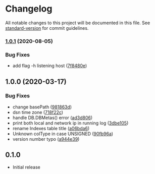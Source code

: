 # Changelog

All notable changes to this project will be documented in this file. See [standard-version](https://github.com/conventional-changelog/standard-version) for commit guidelines.

### [1.0.1](https://github.com/istepheny/DBbook/compare/v1.0.0...v1.0.1) (2020-08-05)


### Bug Fixes

* add flag -h listening host ([7f8480e](https://github.com/istepheny/DBbook/commit/7f8480ef0b31561f2d3cf15e5a4005799094408e))

## 1.0.0 (2020-03-17)


### Bug Fixes

* change basePath ([981863d](https://github.com/istepheny/DBbook/commit/981863dfd5fdcd5f2365e6587fc1fa5a61431534))
* dsn time zone ([718f22c](https://github.com/istepheny/DBbook/commit/718f22c1b0eb8a0f155bc9439640faf10d1e3163))
* handle DB.DBMetas() error ([ad3d806](https://github.com/istepheny/DBbook/commit/ad3d80618884ee35b0a06bd11cb1b4f800e99148))
* print both local and network ip in running log ([3dbe105](https://github.com/istepheny/DBbook/commit/3dbe105ddd5864a88101d4a5db009663b25aa771))
* rename Indexes table title ([a06bda6](https://github.com/istepheny/DBbook/commit/a06bda67f77b9862a5198eb5e450ce25891f4040))
* Unknown colType in case UNSIGNED ([90fb96a](https://github.com/istepheny/DBbook/commit/90fb96a4910db7a33d734dafa4dbc469a9322259))
* version number typo ([a944e39](https://github.com/istepheny/DBbook/commit/a944e39627ff01612054e0ef413101410ada673d))

## 0.1.0

* Initial release
